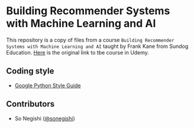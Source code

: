 # Building Recommender Systems with Machine Learning and AI
This repository is a copy of files from a course `Building Recommender Systems with Machine Learning and AI` taught by Frank Kane from Sundog Education.
[Here](https://www.udemy.com/course/building-recommender-systems-with-machine-learning-and-ai/) is the original link to tbe course in Udemy.


## Coding style
- [Google Python Style Guide](http://google.github.io/styleguide/pyguide.html)

## Contributors
- So Negishi ([@sonegishi](https://github.com/sonegishi))
